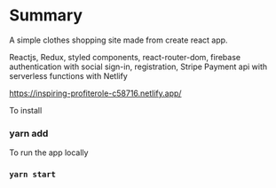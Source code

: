 # Summary

A simple clothes shopping site made from create react app.

Reactjs, Redux, styled components, react-router-dom, firebase authentication with social sign-in, registration,
Stripe Payment api with serverless functions with Netlify

https://inspiring-profiterole-c58716.netlify.app/


To install

### yarn add


To run the app locally

### `yarn start`
